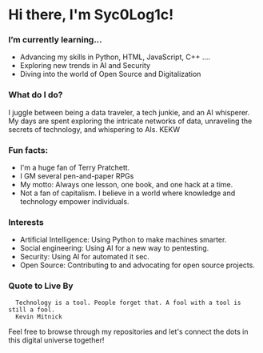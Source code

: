# Hi there, I'm Syc0Log1c!

###  I’m currently learning...
- Advancing my skills in Python, HTML, JavaScript, C++ ....
- Exploring new trends in AI and Security
- Diving into the world of Open Source and Digitalization

###  What do I do?
I juggle between being a data traveler, a tech junkie, and an AI whisperer. My days are spent exploring the intricate networks of data, unraveling the secrets of technology, and whispering to AIs. KEKW

###  Fun facts:
- I'm a huge fan of Terry Pratchett.
- I GM several pen-and-paper RPGs
- My motto: Always one lesson, one book, and one hack at a time.
- Not a fan of capitalism. I believe in a world where knowledge and technology empower individuals.

###  Interests
- Artificial Intelligence: Using Python to make machines smarter.
- Social engineering: Using AI for a new way to pentesting.
- Security: Using AI for automated it sec.
- Open Source: Contributing to and advocating for open source projects.

###  Quote to Live By
      
      Technology is a tool. People forget that. A fool with a tool is still a fool.
      Kevin Mitnick

Feel free to browse through my repositories and let's connect the dots in this digital universe together!

